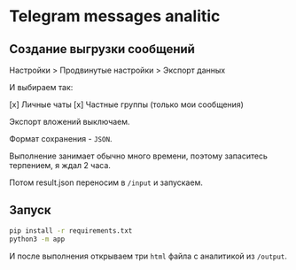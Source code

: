 # Telegram messages analitic

## Создание выгрузки сообщений

Настройки > Продвинутые настройки > Экспорт данных

И выбираем так:

[x] Личные чаты
[x] Частные группы (только мои сообщения)

Экспорт вложений выключаем.

Формат сохранения - `JSON`.

Выполнение занимает обычно много времени, поэтому запаситесь терпением, я ждал 2 часа.

Потом result.json переносим в `/input` и запускаем.

## Запуск

```bash
pip install -r requirements.txt
python3 -m app
```

И после выполнения открываем три `html` файла с аналитикой из `/output`.
